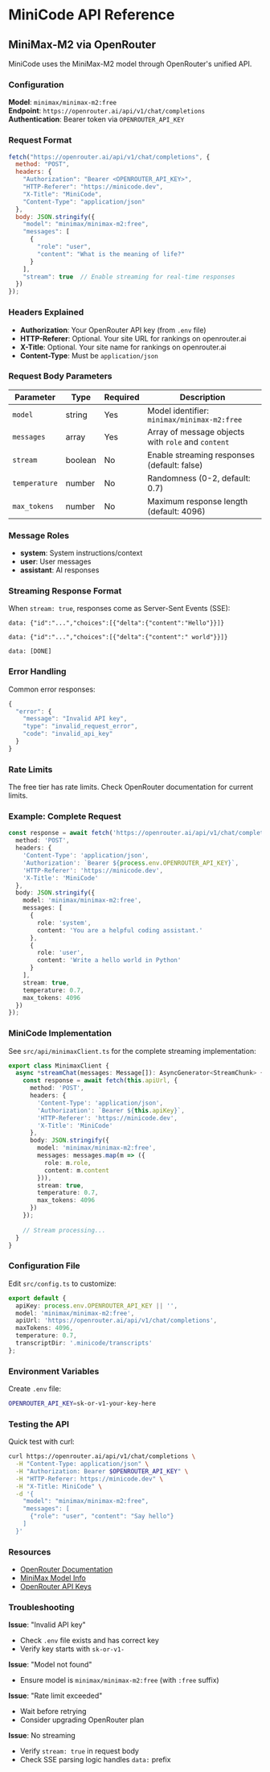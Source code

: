 # MiniCode API Reference

## MiniMax-M2 via OpenRouter

MiniCode uses the MiniMax-M2 model through OpenRouter's unified API.

### Configuration

**Model**: `minimax/minimax-m2:free`  
**Endpoint**: `https://openrouter.ai/api/v1/chat/completions`  
**Authentication**: Bearer token via `OPENROUTER_API_KEY`

### Request Format

```javascript
fetch("https://openrouter.ai/api/v1/chat/completions", {
  method: "POST",
  headers: {
    "Authorization": "Bearer <OPENROUTER_API_KEY>",
    "HTTP-Referer": "https://minicode.dev",
    "X-Title": "MiniCode",
    "Content-Type": "application/json"
  },
  body: JSON.stringify({
    "model": "minimax/minimax-m2:free",
    "messages": [
      {
        "role": "user",
        "content": "What is the meaning of life?"
      }
    ],
    "stream": true  // Enable streaming for real-time responses
  })
});
```

### Headers Explained

- **Authorization**: Your OpenRouter API key (from `.env` file)
- **HTTP-Referer**: Optional. Your site URL for rankings on openrouter.ai
- **X-Title**: Optional. Your site name for rankings on openrouter.ai
- **Content-Type**: Must be `application/json`

### Request Body Parameters

| Parameter | Type | Required | Description |
|-----------|------|----------|-------------|
| `model` | string | Yes | Model identifier: `minimax/minimax-m2:free` |
| `messages` | array | Yes | Array of message objects with `role` and `content` |
| `stream` | boolean | No | Enable streaming responses (default: false) |
| `temperature` | number | No | Randomness (0-2, default: 0.7) |
| `max_tokens` | number | No | Maximum response length (default: 4096) |

### Message Roles

- **system**: System instructions/context
- **user**: User messages
- **assistant**: AI responses

### Streaming Response Format

When `stream: true`, responses come as Server-Sent Events (SSE):

```
data: {"id":"...","choices":[{"delta":{"content":"Hello"}}]}

data: {"id":"...","choices":[{"delta":{"content":" world"}}]}

data: [DONE]
```

### Error Handling

Common error responses:

```javascript
{
  "error": {
    "message": "Invalid API key",
    "type": "invalid_request_error",
    "code": "invalid_api_key"
  }
}
```

### Rate Limits

The free tier has rate limits. Check OpenRouter documentation for current limits.

### Example: Complete Request

```typescript
const response = await fetch('https://openrouter.ai/api/v1/chat/completions', {
  method: 'POST',
  headers: {
    'Content-Type': 'application/json',
    'Authorization': `Bearer ${process.env.OPENROUTER_API_KEY}`,
    'HTTP-Referer': 'https://minicode.dev',
    'X-Title': 'MiniCode'
  },
  body: JSON.stringify({
    model: 'minimax/minimax-m2:free',
    messages: [
      {
        role: 'system',
        content: 'You are a helpful coding assistant.'
      },
      {
        role: 'user',
        content: 'Write a hello world in Python'
      }
    ],
    stream: true,
    temperature: 0.7,
    max_tokens: 4096
  })
});
```

### MiniCode Implementation

See `src/api/minimaxClient.ts` for the complete streaming implementation:

```typescript
export class MinimaxClient {
  async *streamChat(messages: Message[]): AsyncGenerator<StreamChunk> {
    const response = await fetch(this.apiUrl, {
      method: 'POST',
      headers: {
        'Content-Type': 'application/json',
        'Authorization': `Bearer ${this.apiKey}`,
        'HTTP-Referer': 'https://minicode.dev',
        'X-Title': 'MiniCode'
      },
      body: JSON.stringify({
        model: 'minimax/minimax-m2:free',
        messages: messages.map(m => ({ 
          role: m.role, 
          content: m.content 
        })),
        stream: true,
        temperature: 0.7,
        max_tokens: 4096
      })
    });
    
    // Stream processing...
  }
}
```

### Configuration File

Edit `src/config.ts` to customize:

```typescript
export default {
  apiKey: process.env.OPENROUTER_API_KEY || '',
  model: 'minimax/minimax-m2:free',
  apiUrl: 'https://openrouter.ai/api/v1/chat/completions',
  maxTokens: 4096,
  temperature: 0.7,
  transcriptDir: '.minicode/transcripts'
};
```

### Environment Variables

Create `.env` file:

```bash
OPENROUTER_API_KEY=sk-or-v1-your-key-here
```

### Testing the API

Quick test with curl:

```bash
curl https://openrouter.ai/api/v1/chat/completions \
  -H "Content-Type: application/json" \
  -H "Authorization: Bearer $OPENROUTER_API_KEY" \
  -H "HTTP-Referer: https://minicode.dev" \
  -H "X-Title: MiniCode" \
  -d '{
    "model": "minimax/minimax-m2:free",
    "messages": [
      {"role": "user", "content": "Say hello"}
    ]
  }'
```

### Resources

- [OpenRouter Documentation](https://openrouter.ai/docs)
- [MiniMax Model Info](https://openrouter.ai/models/minimax/minimax-m2)
- [OpenRouter API Keys](https://openrouter.ai/keys)

### Troubleshooting

**Issue**: "Invalid API key"
- Check `.env` file exists and has correct key
- Verify key starts with `sk-or-v1-`

**Issue**: "Model not found"
- Ensure model is `minimax/minimax-m2:free` (with `:free` suffix)

**Issue**: "Rate limit exceeded"
- Wait before retrying
- Consider upgrading OpenRouter plan

**Issue**: No streaming
- Verify `stream: true` in request body
- Check SSE parsing logic handles `data:` prefix

